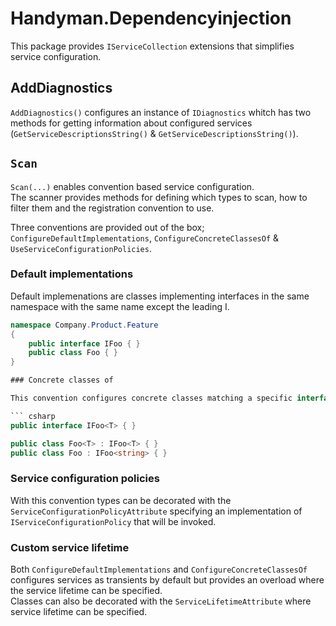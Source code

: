 # Handyman.Dependencyinjection

This package provides `IServiceCollection` extensions that simplifies service configuration.

## AddDiagnostics

`AddDiagnostics()` configures an instance of `IDiagnostics` whitch has two methods for getting information about configured services (`GetServiceDescriptionsString()` & `GetServiceDescriptionsString()`).

## `Scan`

`Scan(...)` enables convention based service configuration.  
The scanner provides methods for defining which types to scan, how to filter them and the registration convention to use.

Three conventions are provided out of the box; `ConfigureDefaultImplementations`, `ConfigureConcreteClassesOf` & `UseServiceConfigurationPolicies`.

### Default implementations

Default implemenations are classes implementing interfaces in the same namespace with the same name except the leading I.

``` csharp
namespace Company.Product.Feature
{
    public interface IFoo { }
    public class Foo { }
}

### Concrete classes of

This convention configures concrete classes matching a specific interface or class.

``` csharp
public interface IFoo<T> { }

public class Foo<T> : IFoo<T> { }
public class Foo : IFoo<string> { }
```

### Service configuration policies

With this convention types can be decorated with the `ServiceConfigurationPolicyAttribute` specifying an implementation of `IServiceConfigurationPolicy` that will be invoked.

### Custom service lifetime

Both `ConfigureDefaultImplementations` and `ConfigureConcreteClassesOf` configures services as transients by default but provides an overload where the service lifetime can be specified.  
Classes can also be decorated with the `ServiceLifetimeAttribute` where service lifetime can be specified.
